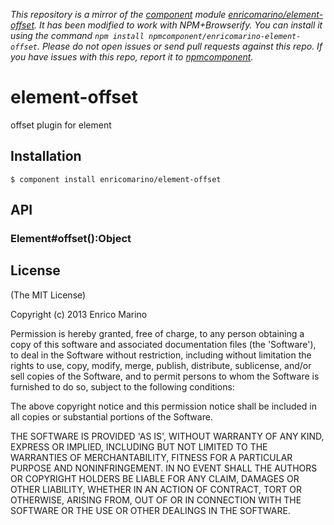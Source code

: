 *This repository is a mirror of the [component](http://component.io) module [enricomarino/element-offset](http://github.com/enricomarino/element-offset). It has been modified to work with NPM+Browserify. You can install it using the command `npm install npmcomponent/enricomarino-element-offset`. Please do not open issues or send pull requests against this repo. If you have issues with this repo, report it to [npmcomponent](https://github.com/airportyh/npmcomponent).*
# element-offset

offset plugin for element

## Installation

    $ component install enricomarino/element-offset

## API

### Element#offset():Object

## License

(The MIT License)

Copyright (c) 2013 Enrico Marino

Permission is hereby granted, free of charge, to any person obtaining
a copy of this software and associated documentation files (the
'Software'), to deal in the Software without restriction, including
without limitation the rights to use, copy, modify, merge, publish,
distribute, sublicense, and/or sell copies of the Software, and to
permit persons to whom the Software is furnished to do so, subject to
the following conditions:

The above copyright notice and this permission notice shall be
included in all copies or substantial portions of the Software.

THE SOFTWARE IS PROVIDED 'AS IS', WITHOUT WARRANTY OF ANY KIND,
EXPRESS OR IMPLIED, INCLUDING BUT NOT LIMITED TO THE WARRANTIES OF
MERCHANTABILITY, FITNESS FOR A PARTICULAR PURPOSE AND NONINFRINGEMENT.
IN NO EVENT SHALL THE AUTHORS OR COPYRIGHT HOLDERS BE LIABLE FOR ANY
CLAIM, DAMAGES OR OTHER LIABILITY, WHETHER IN AN ACTION OF CONTRACT,
TORT OR OTHERWISE, ARISING FROM, OUT OF OR IN CONNECTION WITH THE
SOFTWARE OR THE USE OR OTHER DEALINGS IN THE SOFTWARE.
